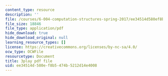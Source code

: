 ```yaml
---
content_type: resource
description: ''
file: /courses/6-004-computation-structures-spring-2017/ee34514d580ef8b5474b5212d14e4008_y5gPFB6uiYA.pdf
file_size: 18846
file_type: application/pdf
hide_download: true
hide_download_original: null
learning_resource_types: []
license: https://creativecommons.org/licenses/by-nc-sa/4.0/
ocw_type: OCWFile
resourcetype: Document
title: 3play pdf file
uid: ee34514d-580e-f8b5-474b-5212d14e4008
---
```


